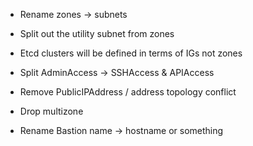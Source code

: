 * Rename zones -> subnets

* Split out the utility subnet from zones

* Etcd clusters will be defined in terms of IGs not zones

* Split AdminAccess -> SSHAccess & APIAccess

* Remove PublicIPAddress / address topology conflict

* Drop multizone

* Rename Bastion name -> hostname or something